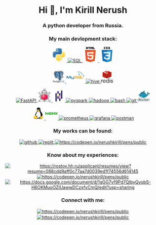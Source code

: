 <h1 align="center">Hi 👋, I'm Kirill Nerush</h1>
<h3 align="center">A python developer from Russia.</h3>

<h3 align="center">My main devlopment stack:</h3>
<p align="center">
    <a href="https://leetcode.com/studyplan/top-interview-150/" target="_blank" rel="noreferrer"> 
        <img src="https://raw.githubusercontent.com/devicons/devicon/master/icons/python/python-original.svg" 
        alt="python" width="50" height="50"/>
    </a>
    <a href="https://leetcode.com/studyplan/top-sql-50/" target="_blank" rel="noreferrer"> 
        <img src="https://sqlperformance.com/wp-content/uploads/2016/10/sql-database-windows-azure.png" 
        alt="SQL" width="50" height="50"/>
    </a>
    <a href="https://htmlbook.ru/html" target="_blank" rel="noreferrer"> 
        <img src="https://raw.githubusercontent.com/devicons/devicon/master/icons/html5/html5-original-wordmark.svg" 
        alt="html5" width="50" height="50"/> 
    </a> 
    <a href="https://htmlbook.ru/css" target="_blank" rel="noreferrer"> 
        <img src="https://raw.githubusercontent.com/devicons/devicon/master/icons/css3/css3-original-wordmark.svg" 
        alt="css3" width="50" height="50"/> 
    </a>
</p>

<p align="center">
    <a href="https://www.postgresql.org" target="_blank" rel="noreferrer"> 
        <img src="https://raw.githubusercontent.com/devicons/devicon/master/icons/postgresql/postgresql-original-wordmark.svg" 
        alt="postgresql" width="40" height="40"/>
    </a>
    <a href="https://www.mysql.com/" target="_blank" rel="noreferrer"> 
        <img src="https://raw.githubusercontent.com/devicons/devicon/master/icons/mysql/mysql-original-wordmark.svg" 
        alt="mysql" width="60" height="50"/> 
    </a>
    <a href="https://hive.apache.org/" target="_blank" rel="noreferrer"> 
        <img src="https://www.vectorlogo.zone/logos/apache_hive/apache_hive-icon.svg" 
        alt="hive" width="40" height="40"/>
    </a>
    <a href="https://redis.io" target="_blank" rel="noreferrer">
        <img src="https://raw.githubusercontent.com/devicons/devicon/master/icons/redis/redis-original-wordmark.svg" 
        alt="redis" width="40" height="40"/> 
    </a>
</p>

<p align="center">
    <a href="https://fastapi.tiangolo.com/">
        <img src="https://cdn.worldvectorlogo.com/logos/fastapi-1.svg"
        alt="FastAPI" height="40" width="40" />
    </a>
    <a href="https://www.sqlalchemy.org/" target="_blank" rel="noreferrer"> 
        <img src="https://raw.githubusercontent.com/NerushKirill/sqla-wrapper/25897d2da8264e093c269736f72c035b70e2c0c3/docs/docs/assets/img/logo_sqla.svg" 
        alt="hive" width="45" height="45"/> 
    </a>
    <a href="https://pandas.pydata.org/" target="_blank" rel="noreferrer"> 
        <img src="https://raw.githubusercontent.com/devicons/devicon/2ae2a900d2f041da66e950e4d48052658d850630/icons/pandas/pandas-original.svg" 
        alt="pandas" width="40" height="40"/> 
    </a>
    <a href="https://spark.apache.org/docs/latest/api/python/index.html" target="_blank" rel="noreferrer"> 
        <img src="https://upload.wikimedia.org/wikipedia/commons/f/f3/Apache_Spark_logo.svg" 
        alt="pyspark" width="40" height="40"/> 
    </a>
    <a href="https://hadoop.apache.org/" target="_blank" rel="noreferrer"> 
        <img src="https://www.vectorlogo.zone/logos/apache_hadoop/apache_hadoop-icon.svg" 
        alt="hadoop" width="40" height="40"/> 
    </a>
    <a href="https://www.hackerrank.com/domains/shell" target="_blank" rel="noreferrer"> 
        <img src="https://www.vectorlogo.zone/logos/gnu_bash/gnu_bash-icon.svg" 
        alt="bash" width="40" height="40"/>
    </a>
    <a href="https://git-scm.com/" target="_blank" rel="noreferrer"> 
        <img src="https://www.vectorlogo.zone/logos/git-scm/git-scm-icon.svg" 
        alt="git" width="40" height="40"/> 
    </a>
    <a href="https://www.docker.com/" target="_blank" rel="noreferrer"> 
        <img src="https://raw.githubusercontent.com/devicons/devicon/master/icons/docker/docker-original-wordmark.svg" 
        alt="docker" width="40" height="40"/> 
    </a>
</p>

<p align="center">
    <a href="https://www.linux.org/pages/download/" target="_blank" rel="noreferrer"> 
        <img src="https://raw.githubusercontent.com/devicons/devicon/master/icons/linux/linux-original.svg" 
        alt="linux" width="40" height="40"/> 
    </a>
    <a href="https://www.nginx.com" target="_blank" rel="noreferrer">
        <img src="https://raw.githubusercontent.com/devicons/devicon/master/icons/nginx/nginx-original.svg" 
     alt="nginx" width="40" height="40"/> 
    </a>
    <a href="https://prometheus.io/" target="_blank" rel="noreferrer"> 
        <img src="https://upload.wikimedia.org/wikipedia/commons/3/38/Prometheus_software_logo.svg" 
        alt="prometheus" width="40" height="40"/>
    </a> 
    <a href="https://grafana.com" target="_blank" rel="noreferrer"> 
        <img src="https://www.vectorlogo.zone/logos/grafana/grafana-icon.svg" 
        alt="grafana" width="40" height="40"/>
    </a>
    <a href="https://postman.com" target="_blank" rel="noreferrer">
       <img src="https://www.vectorlogo.zone/logos/getpostman/getpostman-icon.svg" 
        alt="postman" width="40" height="40"/> 
    </a>
</p>

<h3 align="center">My works can be found:</h3>
<p align="center">
    <a href="https://github.com/NerushKirill?tab=repositories" target="blank">
        <img align="center" 
        src="https://seeklogo.com/images/G/github-logo-2E3852456C-seeklogo.com.png" 
        alt="github" height="40" width="40" />
    </a>
    <a href="https://replit.com/@KirillNierush" target="blank">
        <img align="center" 
        src="https://upload.wikimedia.org/wikipedia/commons/thumb/7/78/New_Replit_Logo.svg/1024px-New_Replit_Logo.svg.png" 
        alt="replit" height="40" width="40" />
    </a>
    <a href="https://codepen.io/nerushkirill/pens/public" target="blank">
        <img align="center" 
        src="https://raw.githubusercontent.com/rahuldkjain/github-profile-readme-generator/master/src/images/icons/Social/codepen.svg" 
        alt="https://codepen.io/nerushkirill/pens/public" height="40" width="40" />
    </a>
</p>

<h3 align="center">Know about my experiences:</h3>
<p align="center">
    <a href="https://rostov.hh.ru/applicant/resumes/view?resume=088cdd9aff0c77aa7d0039ed1f74556d614145">
        <img align="center"
        src="https://i.hh.ru/logos/svg/hh.ru__min_.svg?v=11032019"
        alt="https://rostov.hh.ru/applicant/resumes/view?resume=088cdd9aff0c77aa7d0039ed1f74556d614145" height="35" width="35" />
    </a>
    <a href="www.linkedin.com/in/nerush-kirill">
        <img align="center"
        src="https://upload.wikimedia.org/wikipedia/commons/8/81/LinkedIn_icon.svg"
        alt="https://codepen.io/nerushkirill/pens/public" height="33" width="34"/>
    </a>
   <a href="https://docs.google.com/document/d/1gGG7vf9Pd7QIbyQyobS-H6OKMuoOZIUawwDCzxfvCmQ/edit?usp=sharing" target="blank">
        <img align="center" 
        src="https://ssl.gstatic.com/images/branding/product/1x/drive_2020q4_48dp.png" 
        alt="https://docs.google.com/document/d/1gGG7vf9Pd7QIbyQyobS-H6OKMuoOZIUawwDCzxfvCmQ/edit?usp=sharing" height="35" width="35" />
   </a>
</p>

<h3 align="center">Connect with me:</h3>
<p align="center">
    <a href="https://rostov.hh.ru/?hhtmFrom=main">
        <img align="center"
        src="https://upload.wikimedia.org/wikipedia/commons/2/21/VK.com-logo.svg"
        alt="https://codepen.io/nerushkirill/pens/public" height="40" width="40"/>
    </a>
    <a href="mailto:nerush.kirill@gmail.com?subject=Development&body=Write%20to%20me%20if%3A%0A-%20you%20want%20to%20learn%20programming%2C%0A-%20you%20need%20help%20with%20a%20project%2C%0A-%20you%20want%20to%20offer%20me%20a%20job.">
        <img align="center"
        src="https://upload.wikimedia.org/wikipedia/commons/7/7e/Gmail_icon_%282020%29.svg"
        alt="https://codepen.io/nerushkirill/pens/public" height="40" width="40"/>
    </a>
</p>
